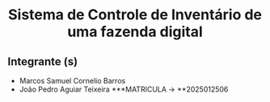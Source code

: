 # <center> Sistema de Controle de Inventário de uma fazenda digital </center    >

## Integrante (s)

* Marcos Samuel Cornelio Barros
* João Pedro Aguiar Teixeira ***MATRICULA -> **2025012506

